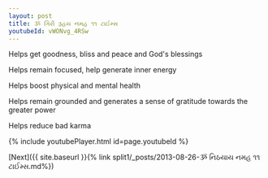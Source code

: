 ```yaml
---
layout: post
title: ૐ ગિરી રૂહય નમહ ૧૧ ટાઈમ્સ
youtubeId: vWONvg_4RSw
---
```

 
 
Helps get goodness, bliss and peace and God's blessings
 
Helps remain focused, help generate inner energy 
 
Helps boost physical and mental health 
 
Helps remain grounded and generates a sense of gratitude towards the greater power 
 
Helps reduce bad karma
 
 
 
 


{% include youtubePlayer.html id=page.youtubeId %}
 
[Next]({{ site.baseurl }}{% link  split1/_posts/2013-08-26-ૐ નિઠયાય નમહ ૧૧ ટાઈમ્સ.md%})
 
